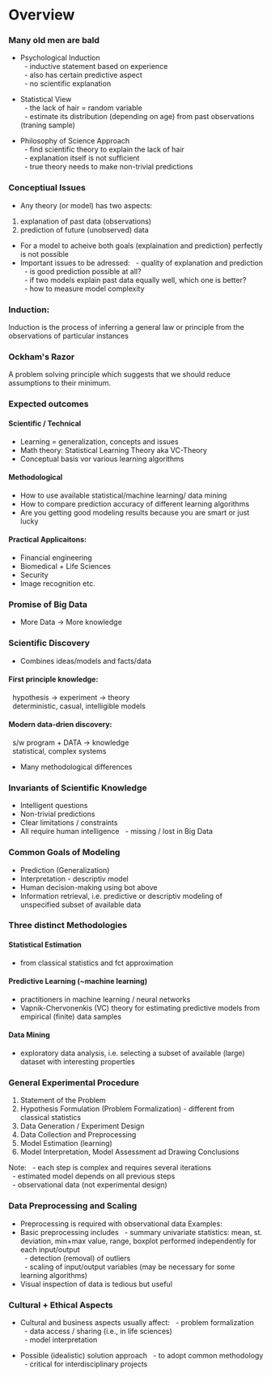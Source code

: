# Overview

### Many old men are bald
- Psychological Induction  
&nbsp; - inductive statement based on experience  
&nbsp; - also has certain predictive aspect    
&nbsp; - no scientific explanation  

- Statistical View  
&nbsp; - the lack of hair = random variable  
&nbsp; - estimate its distribution (depending on age) from past observations (traning sample)  

- Philosophy of Science Approach  
&nbsp; - find scientific theory to explain the lack of hair  
&nbsp; - explanation itself is not sufficient  
&nbsp; - true theory needs to make non-trivial predictions  

### Conceptiual Issues
* Any theory (or model) has two aspects:
1. explanation of past data (observations)
2. prediction of future (unobserved) data

* For a model to acheive both goals (explaination and prediction) perfectly is not possible
* Important issues to be adressed:
&nbsp; - quality of explanation and prediction  
&nbsp; - is good prediction possible at all?  
&nbsp; - if two models explain past data equally well, which one is better?  
&nbsp; - how to measure model complexity  

### Induction:
Induction is the process of inferring a general law or principle from the observations of particular instances

### Ockham's Razor
A problem solving principle which suggests that we should reduce assumptions to their minimum.

### Expected outcomes
#### Scientific / Technical
- Learning = generalization, concepts and issues
- Math theory: Statistical Learning Theory aka VC-Theory
- Conceptual basis vor various learning algorithms

#### Methodological
- How to use available statistical/machine learning/ data mining 
- How to compare prediction accuracy of different learning algorithms
- Are you getting good modeling results because you are smart or just lucky

#### Practical Applicaitons:
- Financial engineering
- Biomedical + Life Sciences
- Security
- Image recognition etc.

### Promise of Big Data
- More Data -> More knowledge

### Scientific Discovery
- Combines ideas/models and facts/data
#### First principle knowledge:
&nbsp; hypothesis -> experiment -> theory  
&nbsp; deterministic, casual, intelligible models  

#### Modern data-drien discovery:
&nbsp; s/w program + DATA -> knowledge  
&nbsp; statistical, complex systems  

- Many methodological differences

### Invariants of Scientific Knowledge
- Intelligent questions
- Non-trivial predictions
- Clear limitations / constraints
- All require human intelligence
&nbsp; - missing / lost in Big Data  

### Common Goals of Modeling
- Prediction (Generalization)  
- Interpretation - descriptiv model
- Human decision-making using bot above
- Information retrieval, i.e. predictive or descriptiv modeling of unspecified subset of available data

### Three distinct Methodologies 
#### Statistical Estimation
- from classical statistics and fct approximation
#### Predictive Learning (~machine learning)
- practitioners in machine learning / neural networks
- Vapnik-Chervonenkis (VC) theory for estimating predictive models from empirical (finite) data samples
#### Data Mining
- exploratory data analysis, i.e. selecting a subset of available (large) dataset with interesting properties

### General Experimental Procedure
1. Statement of the Problem
2. Hypothesis Formulation (Problem Formalization) -  different from classical statistics
3. Data Generation / Experiment Design
4. Data Collection and Preprocessing
5. Model Estimation (learning)
6. Model Interpretation, Model Assessment ad Drawing Conclusions

Note: 
&nbsp; - each step is complex and requires several iterations  
&nbsp; - estimated model depends on all previous steps  
&nbsp; - observational data (not experimental design)  

### Data Preprocessing and Scaling
- Preprocessing is required with observational data 
Examples:
- Basic preprocessing includes
&nbsp; - summary univariate statistics: mean, st. deviation, min+max value, range, boxplot performed independently for each input/output  
&nbsp; - detection (removal) of outliers  
&nbsp; - scaling of input/output variables (may be necessary for some learning algorithms)  
- Visual inspection of data is tedious but useful

### Cultural + Ethical Aspects
- Cultural and business aspects usually affect:
&nbsp; - problem formalization  
&nbsp; - data access / sharing (i.e., in life sciences)  
&nbsp; - model interpretation  

- Possible (idealistic) solution approach
&nbsp; - to adopt common methodology  
&nbsp; - critical for interdisciplinary projects  
